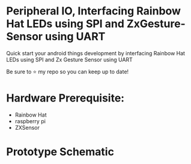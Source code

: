 # Peripheral IO, Interfacing Rainbow Hat LEDs using SPI and ZxGesture-Sensor using UART
Quick start your android things development by interfacing Rainbow Hat LEDs using SPI and Zx Gesture Sensor using UART

Be sure to ⭐️ my repo so you can keep up to date!
# Hardware Prerequisite:
- Rainbow Hat 
- raspberry pi
- ZXSensor 
# Prototype Schematic
